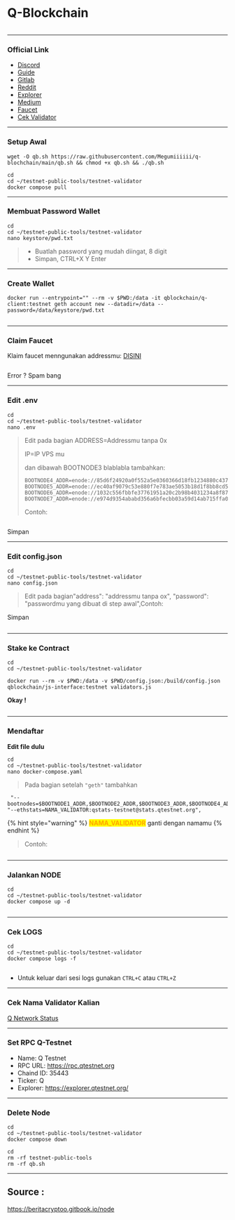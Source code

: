 # Q-Blockchain

<p align="center"><img src="https://580801350-files.gitbook.io/~/files/v0/b/gitbook-x-prod.appspot.com/o/spaces%2FyjqqGlG6vZEVZjseIV1U%2Fuploads%2FrZRFGN2QiovDTgE9l85j%2Flogo.898c322b.png?alt=media&#x26;token=3a47114a-7e70-4728-b6a1-cd87d775feb9" alt=""></p>

_____________


### Official Link <a href="#official-link" id="official-link"></a>

* ​[Discord](https://discord.gg/FWV7SAG5nM)​
* ​[Guide](https://docs.qtestnet.org/how-to-setup-validator/)​
* ​[Gitlab](https://gitlab.com/q-dev)​
* ​[Reddit](https://www.reddit.com/r/QBlockchain/)​
* ​[Explorer](https://explorer.qtestnet.org/)​
* ​[Medium](https://medium.com/q-blockchain)​
* ​[Faucet](https://faucet.qtestnet.org/)​
* ​[Cek Validator](https://stats.qtestnet.org/)​

_____________


### Setup Awal <a href="#setup-awal" id="setup-awal"></a>

```
wget -O qb.sh https://raw.githubusercontent.com/Megumiiiiii/q-blochchain/main/qb.sh && chmod +x qb.sh && ./qb.sh
```
```
cd
cd ~/testnet-public-tools/testnet-validator
docker compose pull
```
_____________


### Membuat Password Wallet <a href="#membuat-password-wallet" id="membuat-password-wallet"></a>

```
cd
cd ~/testnet-public-tools/testnet-validator
nano keystore/pwd.txt
```

> * Buatlah password yang mudah diingat, 8 digit
> * Simpan, CTRL+X Y Enter

_____________


### Create Wallet <a href="#create-wallet" id="create-wallet"></a>

```
docker run --entrypoint="" --rm -v $PWD:/data -it qblockchain/q-client:testnet geth account new --datadir=/data --password=/data/keystore/pwd.txt
```

<figure><img src="https://580801350-files.gitbook.io/~/files/v0/b/gitbook-x-prod.appspot.com/o/spaces%2FyjqqGlG6vZEVZjseIV1U%2Fuploads%2FxtMzhzWyqteU5sr4utgl%2FScreenshot_1.png?alt=media&#x26;token=214e86ec-3c8c-4219-9f1a-5d569d9f3c9a" alt=""><figcaption></figcaption></figure>

_____________


### Claim Faucet <a href="#claim-faucet" id="claim-faucet"></a>

Klaim faucet menngunakan addressmu: [DISINI](https://faucet.qtestnet.org/)​

<figure><img src="https://580801350-files.gitbook.io/~/files/v0/b/gitbook-x-prod.appspot.com/o/spaces%2FyjqqGlG6vZEVZjseIV1U%2Fuploads%2FvQKStaT0SRuLqpZTXxCg%2FScreenshot_3.png?alt=media&#x26;token=10fa6577-5745-4358-a16f-d8051191ba0f" alt=""><figcaption></figcaption></figure>

Error ? Spam bang

_____________


### Edit .env <a href="#edit-.env" id="edit-.env"></a>
```
cd
cd ~/testnet-public-tools/testnet-validator
nano .env
```
> Edit pada bagian ADDRESS=Addressmu tanpa 0x&#x20;
>
> IP=IP VPS mu
>
> dan dibawah BOOTNODE3 blablabla tambahkan:
>
> ```
> BOOTNODE4_ADDR=enode://85d6f24920a0f552a5e0360366d18fb1234880c4370f257abc09e8ec762173fb3c4b1b14a7af9a23a8c31751b3ba2905d6a98fb436dfe3092644527a89046977@3.68.108.12:30303
> BOOTNODE5_ADDR=enode://ec40af9079c53e880f7e783ae5053b18d1f8bb8cd55b2dfbbfa3b7e1f5256c724ef7e22f23f785c2f119fbb7930769540e3c01c711c6ae26c83690b941a4886c@85.215.92.83:30303
> BOOTNODE6_ADDR=enode://1032c556fbbfe37761951a20c2b98b4031234a8f871cc79dd8ff612a3e0436afe3458b325d2f25617b62134cfc8a8a4885e80c9760ecb4bb7c8deaee67a098ae@95.217.169.172:30303
> BOOTNODE7_ADDR=enode://e974d9354ababd356a6bfecbb03a59d14ab715ffa02d431c6accfc5de250e9c8c345817bd5687c119a04df78f1a4673e97877ea5775fa84270d311dac4a2eca7@128.199.213.70:30313
> ```
>
> Contoh:

<figure><img src="https://580801350-files.gitbook.io/~/files/v0/b/gitbook-x-prod.appspot.com/o/spaces%2FyjqqGlG6vZEVZjseIV1U%2Fuploads%2FkVPTziNWXkIbSME9kOuK%2FScreenshot_4.png?alt=media&#x26;token=25fd2f6b-a0dd-47e2-9075-7e27326bb5fa" alt=""><figcaption></figcaption></figure>

Simpan

_____________


### Edit config.json <a href="#edit-config.json" id="edit-config.json"></a>

```
cd
cd ~/testnet-public-tools/testnet-validator
nano config.json
```

> Edit pada bagian"address": "addressmu tanpa ox", "password": "passwordmu yang dibuat di step awal",Contoh:

Simpan

<figure><img src="https://580801350-files.gitbook.io/~/files/v0/b/gitbook-x-prod.appspot.com/o/spaces%2FyjqqGlG6vZEVZjseIV1U%2Fuploads%2FRY5MOGgYwVS2POnor2sI%2FScreenshot_5.png?alt=media&#x26;token=6690d9df-b354-41ed-b91e-ad4fd7a888f9" alt=""><figcaption></figcaption></figure>

_____________


### Stake ke Contract <a href="#stake-ke-contract" id="stake-ke-contract"></a>

```
cd
cd ~/testnet-public-tools/testnet-validator
```
```
docker run --rm -v $PWD:/data -v $PWD/config.json:/build/config.json qblockchain/js-interface:testnet validators.js
```

**Okay !**

<figure><img src="https://580801350-files.gitbook.io/~/files/v0/b/gitbook-x-prod.appspot.com/o/spaces%2FyjqqGlG6vZEVZjseIV1U%2Fuploads%2Fm1m9bQOIH0G3TCr77hOp%2FScreenshot_6.png?alt=media&#x26;token=8b26db7a-d16c-4300-bd39-a296152a8c35" alt=""><figcaption></figcaption></figure>

_____________


### Mendaftar <a href="#mendaftar" id="mendaftar"></a>

**Edit file dulu**

```
cd
cd ~/testnet-public-tools/testnet-validator
nano docker-compose.yaml
```

> Pada bagian setelah `"geth"` tambahkan

```
 "--bootnodes=$BOOTNODE1_ADDR,$BOOTNODE2_ADDR,$BOOTNODE3_ADDR,$BOOTNODE4_ADDR,$BOOTNODE5_ADDR,$BOOTNODE6_ADDR,$BOOTNODE7_ADDR", "--ethstats=NAMA_VALIDATOR:qstats-testnet@stats.qtestnet.org",​
```

{% hint style="warning" %}
<mark style="color:orange;">**NAMA\_VALIDATOR**</mark> ganti dengan namamu
{% endhint %}



> Contoh:

<figure><img src=".gitbook/assets/344_2.png" alt=""><figcaption></figcaption></figure>

_____________

### Jalankan NODE <a href="#jalankan-node" id="jalankan-node"></a>

```
cd
cd ~/testnet-public-tools/testnet-validator
docker compose up -d
```

<figure><img src="https://580801350-files.gitbook.io/~/files/v0/b/gitbook-x-prod.appspot.com/o/spaces%2FyjqqGlG6vZEVZjseIV1U%2Fuploads%2FvW2zc0gkbpbKts26ddRx%2FScreenshot_12.png?alt=media&#x26;token=6f87d9d7-758a-4b6d-98db-439f8c65af96" alt=""><figcaption></figcaption></figure>

_____________


### Cek LOGS <a href="#cek-logs" id="cek-logs"></a>

```
cd
cd ~/testnet-public-tools/testnet-validator
docker compose logs -f
```

<figure><img src="https://580801350-files.gitbook.io/~/files/v0/b/gitbook-x-prod.appspot.com/o/spaces%2FyjqqGlG6vZEVZjseIV1U%2Fuploads%2F8cbem56BfMlHTa3qmTIx%2FScreenshot_13.png?alt=media&#x26;token=28d40140-e1bc-494b-85d1-a2369a67d1d6" alt=""><figcaption></figcaption></figure>

* Untuk keluar dari sesi logs gunakan `CTRL+C` atau `CTRL+Z`

_____________


### Cek Nama Validator Kalian <a href="#cek-nama-validator-kalian" id="cek-nama-validator-kalian"></a>

[Q Network Status](https://stats.qtestnet.org/)

_____________


### Set RPC Q-Testnet
- Name: Q Testnet
- RPC URL: https://rpc.qtestnet.org
- Chaind ID: 35443
- Ticker: Q
- Explorer: https://explorer.qtestnet.org/

_____________

### Delete Node
```
cd
cd ~/testnet-public-tools/testnet-validator
docker compose down
```
```
cd
rm -rf testnet-public-tools
rm -rf qb.sh
```

_____________


## Source :
https://beritacryptoo.gitbook.io/node
